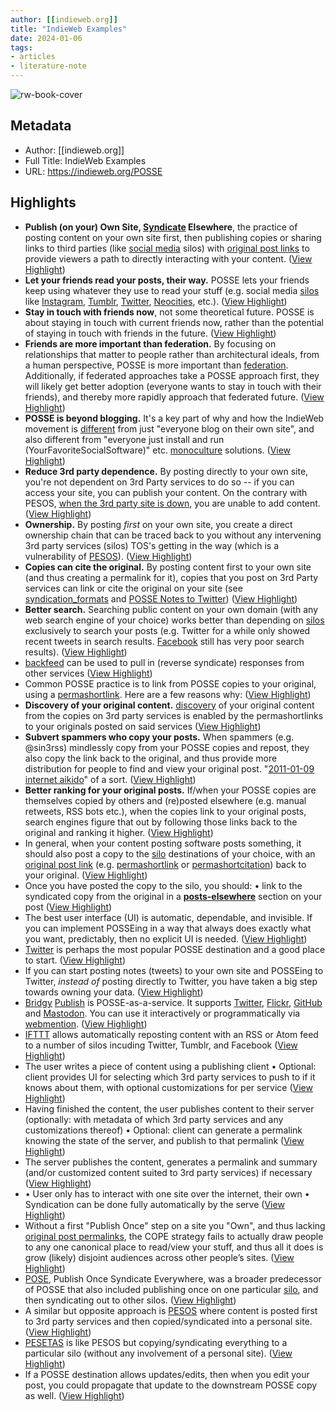 ```yaml
---
author: [[indieweb.org]]
title: "IndieWeb Examples"
date: 2024-01-06
tags: 
- articles
- literature-note
---
```

![rw-book-cover](https://news.ycombinator.com/favicon.ico)

## Metadata
- Author: [[indieweb.org]]
- Full Title: IndieWeb Examples
- URL: https://indieweb.org/POSSE

## Highlights
- **Publish (on your) Own Site, [Syndicate](https://indieweb.org/Category:syndication) Elsewhere**, the practice of posting content on your own site first, then publishing copies or sharing links to third parties (like [social media](https://indieweb.org/social_media) silos) with [original post links](https://indieweb.org/original_post_link) to provide viewers a path to directly interacting with your content. ([View Highlight](https://read.readwise.io/read/01hke11xv2pbqzvfdmx8rhqb46))
- **Let your friends read your posts, their way.** POSSE lets your friends keep using whatever they use to read your stuff (e.g. social media [silos](https://indieweb.org/silo) like [Instagram](https://indieweb.org/Instagram), [Tumblr](https://indieweb.org/Tumblr), [Twitter](https://indieweb.org/Twitter), [Neocities](https://indieweb.org/Neocities), etc.). ([View Highlight](https://read.readwise.io/read/01hke12pxxt6vfmw4ykk3cz6a0))
- **Stay in touch with friends now**, not some theoretical future. POSSE is about staying in touch with current friends now, rather than the potential of staying in touch with friends in the future. ([View Highlight](https://read.readwise.io/read/01hke12w3wksrcgx9ha167jqry))
- **Friends are more important than federation.** By focusing on relationships that matter to people rather than architectural ideals, from a human perspective, POSSE is more important than [federation](https://indieweb.org/federation). Additionally, if federated approaches take a POSSE approach first, they will likely get better adoption (everyone wants to stay in touch with their friends), and thereby more rapidly approach that federated future. ([View Highlight](https://read.readwise.io/read/01hke139kf7fme47dk26rh43xn))
- **POSSE is beyond blogging.** It's a key part of why and how the IndieWeb movement is [different](https://indieweb.org/different) from just "everyone blog on their own site", and also different from "everyone just install and run (YourFavoriteSocialSoftware)" etc. [monoculture](https://indieweb.org/monoculture) solutions. ([View Highlight](https://read.readwise.io/read/01hke13kfevsgbrymwa8t8cbhe))
- **Reduce 3rd party dependence.** By posting directly to your own site, you're not dependent on 3rd Party services to do so -- if you can access your site, you can publish your content. On the contrary with PESOS, [when the 3rd party site is down](https://twitter.com/colinjohnston/status/772533151960707072), you are unable to add content. ([View Highlight](https://read.readwise.io/read/01hke13x0ychgfzt39p0h7y2qe))
- **Ownership.** By posting *first* on your own site, you create a direct ownership chain that can be traced back to you without any intervening 3rd party services (silos) TOS's getting in the way (which is a vulnerability of [PESOS](https://indieweb.org/PESOS)). ([View Highlight](https://read.readwise.io/read/01hke16a6pmx4xk111z78jxex6))
- **Copies can cite the original.** By posting content first to your own site (and thus creating a permalink for it), copies that you post on 3rd Party services can link or cite the original on your site (see [syndication_formats](https://indieweb.org/syndication_formats) and [POSSE Notes to Twitter](https://indieweb.org/Twitter#POSSE_Notes_to_Twitter)) ([View Highlight](https://read.readwise.io/read/01hke1fkkga2zg72tb2j0frxy9))
- **Better search.** Searching public content on your own domain (with any web search engine of your choice) works better than depending on [silos](https://indieweb.org/silos) exclusively to search your posts (e.g. Twitter for a while only showed recent tweets in search results. [Facebook](https://indieweb.org/Facebook) still has very poor search results). ([View Highlight](https://read.readwise.io/read/01hke1gamby707h37ecj70vn7c))
- [backfeed](https://indieweb.org/backfeed) can be used to pull in (reverse syndicate) responses from other services ([View Highlight](https://read.readwise.io/read/01hke1gs72hebbxyqqeh3c5g59))
- Common POSSE practice is to link from POSSE copies to your original, using a [permashortlink](https://indieweb.org/permashortlink). Here are a few reasons why: ([View Highlight](https://read.readwise.io/read/01hke1ncwyhaqfgwxfkrezbdwe))
- **Discovery of your original content.** [discovery](https://indieweb.org/discovery) of your original content from the copies on 3rd party services is enabled by the permashortlinks to your originals posted on said services ([View Highlight](https://read.readwise.io/read/01hke1p7km690hd31t06aek5ys))
- **Subvert spammers who copy your posts.** When spammers (e.g. @sin3rss) mindlessly copy from your POSSE copies and repost, they also copy the link back to the original, and thus provide more distribution for people to find and view your original post. "[2011-01-09 internet aikido](http://tantek.com/2011/009/t3/value-searching-finding-past-tweets-self-hosting)" of a sort. ([View Highlight](https://read.readwise.io/read/01hke1paq6e56bwwxkkez48sah))
- **Better ranking for your original posts.** If/when your POSSE copies are themselves copied by others and (re)posted elsewhere (e.g. manual retweets, RSS bots etc.), when the copies link to your original posts, search engines figure that out by following those links back to the original and ranking it higher. ([View Highlight](https://read.readwise.io/read/01hke1pz0ch012k4egzakkvgg6))
- In general, when your content posting software posts something, it should also post a copy to the [silo](https://indieweb.org/silo) destinations of your choice, with an [original post link](https://indieweb.org/original_post_link) (e.g. [permashortlink](https://indieweb.org/permashortlink) or [permashortcitation](https://indieweb.org/permashortcitation)) back to your original. ([View Highlight](https://read.readwise.io/read/01hke1tb8qypvppxhq0prfffhg))
- Once you have posted the copy to the silo, you should:
  • link to the syndicated copy from the original in a **[posts-elsewhere](https://indieweb.org/posts-elsewhere)** section on your post ([View Highlight](https://read.readwise.io/read/01hke1tmsrf49j01z2ztykqrmt))
- The best user interface (UI) is automatic, dependable, and invisible. If you can implement POSSEing in a way that always does exactly what you want, predictably, then no explicit UI is needed. ([View Highlight](https://read.readwise.io/read/01hke1w2zb8jdvwn8mtxeek79d))
- [Twitter](https://indieweb.org/Twitter) is perhaps the most popular POSSE destination and a good place to start. ([View Highlight](https://read.readwise.io/read/01hke1wdfzd4s5bvjyn5smw33d))
- If you can start posting notes (tweets) to your own site and POSSEing to Twitter, *instead of* posting directly to Twitter, you have taken a big step towards owning your data. ([View Highlight](https://read.readwise.io/read/01hke1wrbc3q33d5qezxqysvsm))
- [Bridgy](https://indieweb.org/Bridgy) [Publish](https://www.brid.gy/about#publish) is POSSE-as-a-service. It supports [Twitter](https://indieweb.org/Twitter), [Flickr](https://indieweb.org/Flickr), [GitHub](https://indieweb.org/GitHub) and [Mastodon](https://indieweb.org/Mastodon). You can use it interactively or programmatically via [webmention](https://indieweb.org/webmention). ([View Highlight](https://read.readwise.io/read/01hke2eb2sc6av772vqvzmfyf7))
- [IFTTT](https://ifttt.com/) allows automatically reposting content with an RSS or Atom feed to a number of silos incuding Twitter, Tumblr, and Facebook ([View Highlight](https://read.readwise.io/read/01hke2erx9386e8c05a4jjfqp1))
- The user writes a piece of content using a publishing client
  • Optional: client provides UI for selecting which 3rd party services to push to if it knows about them, with optional customizations for per service ([View Highlight](https://read.readwise.io/read/01hke2f2jac8czvx4tesnkfxw3))
- Having finished the content, the user publishes content to their server (optionally: with metadata of which 3rd party services and any customizations thereof)
  • Optional: client can generate a permalink knowing the state of the server, and publish to that permalink ([View Highlight](https://read.readwise.io/read/01hke2f7d4jvjpsra8ndm7h8bq))
- The server publishes the content, generates a permalink and summary (and/or customized content suited to 3rd party services) if necessary ([View Highlight](https://read.readwise.io/read/01hke2fafg4a33h34t7kjyyc8m))
- • User only has to interact with one site over the internet, their own
  • Syndication can be done fully automatically by the serve ([View Highlight](https://read.readwise.io/read/01hke2jvq8hbashtp59nc6ee7h))
- Without a first "Publish Once" step on a site you "Own", and thus lacking [original post permalinks](https://indieweb.org/original_post_permalink), the COPE strategy fails to actually draw people to any one canonical place to read/view your stuff, and thus all it does is grow (likely) disjoint audiences across other people’s sites. ([View Highlight](https://read.readwise.io/read/01hke2pd9xpj4y29bfrsd7tgxc))
- [POSE](https://indieweb.org/POSE), Publish Once Syndicate Everywhere, was a broader predecessor of POSSE that also included publishing once on one particular [silo](https://indieweb.org/silo), and then syndicating out to other silos. ([View Highlight](https://read.readwise.io/read/01hke2pxdr46gwbs4hhksp9046))
- A similar but opposite approach is [PESOS](https://indieweb.org/PESOS) where content is posted first to 3rd party services and then copied/syndicated into a personal site. ([View Highlight](https://read.readwise.io/read/01hke2q6mec13njgyzwcsnyyww))
- [PESETAS](https://indieweb.org/PESETAS) is like PESOS but copying/syndicating everything to a particular silo (without any involvement of a personal site). ([View Highlight](https://read.readwise.io/read/01hke2qnmmqwhhz9gv1wgj8e56))
- If a POSSE destination allows updates/edits, then when you edit your post, you could propagate that update to the downstream POSSE copy as well. ([View Highlight](https://read.readwise.io/read/01hke2z5ygd8shypjqay53h9xn))
